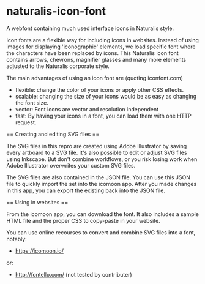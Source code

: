 # naturalis-icon-font
A webfont containing much used interface icons in Naturalis style.

Icon fonts are a flexible way for including icons in websites. Instead of using images for displaying 'iconographic' elements, we load specific font where the characters have been replaced by icons. This Naturalis icon font contains arrows, chevrons, magnifier glasses and many more elements adjusted to the Naturalis corporate style.

The main advantages of using an icon font are (quoting iconfont.com)
- flexible: change the color of your icons or apply other CSS effects.
- scalable: changing the size of your icons would be as easy as changing the font size.
- vector: Font icons are vector and resolution independent
- fast: By having your icons in a font, you can load them with one HTTP request.

== Creating and editing SVG files ==

The SVG files in this repro are created using Adobe Illustrator by saving every artboard to a SVG file. It's also possible to edit or adjust SVG files using Inkscape. But don't combine workflows, or you risk losing work when Adobe Illustrator overwrites your custom SVG files.

The SVG files are also contained in the JSON file. You can use this JSON file to quickly import the set into the icomoon app. After you made changes in this app, you can export the existing back into the JSON file.

== Using in websites ==

From the icomoon app, you can download the font. It also includes a sample HTML file and the proper CSS to copy-paste in your website.

You can use online recourses to convert and combine SVG files into a font, notably:
- https://icomoon.io/

or:
- http://fontello.com/ (not tested by contributer)

